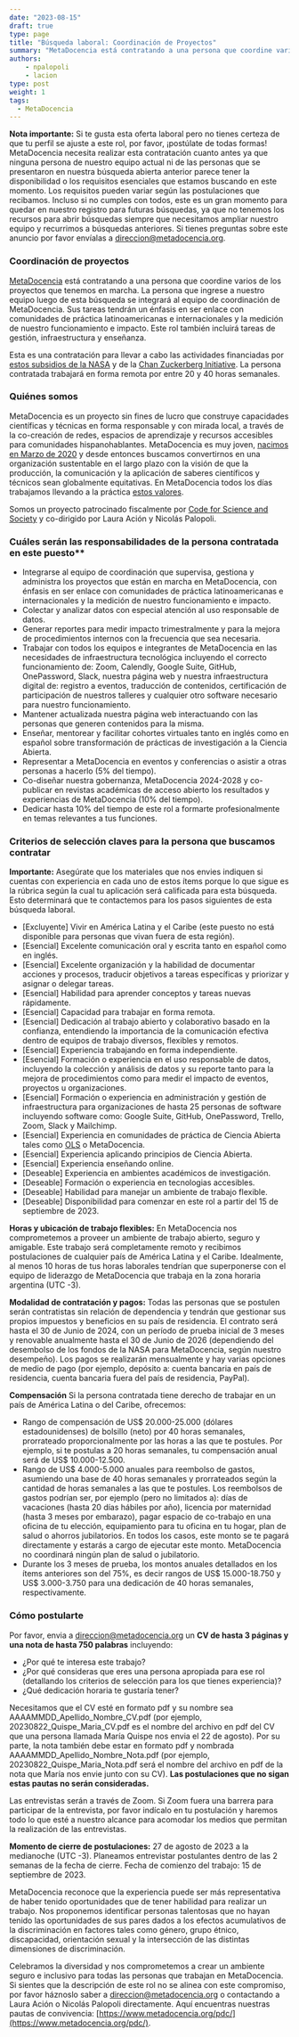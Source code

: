 ```yaml
---
date: "2023-08-15"
draft: true
type: page
title: "Búsqueda laboral: Coordinación de Proyectos"
summary: "MetaDocencia está contratando a una persona que coordine varios de los proyectos que tenemos en marcha."
authors: 
    - npalopoli
    - lacion
type: post
weight: 1
tags: 
  - MetaDocencia
---
```


**Nota importante:** Si te gusta esta oferta laboral pero no tienes certeza de que tu perfil se ajuste a este rol, por favor, ¡postúlate de todas formas! MetaDocencia necesita realizar esta contratación cuanto antes ya que ninguna persona de nuestro equipo actual ni de las personas que se presentaron en nuestra búsqueda abierta anterior parece tener la disponibilidad o los requisitos esenciales que estamos buscando en este momento. Los requisitos pueden variar según las postulaciones que recibamos. Incluso si no cumples con todos, este es un gran momento para quedar en nuestro registro para futuras búsquedas, ya que no tenemos los recursos para abrir búsquedas siempre que necesitamos ampliar nuestro equipo y recurrimos a búsquedas anteriores. Si tienes preguntas sobre este anuncio por favor envíalas a [direccion@metadocencia.org](mailto:direccion@metadocencia.org).

### Coordinación de proyectos
[MetaDocencia](https://www.metadocencia.org/) está contratando a una persona que coordine varios de los proyectos que tenemos en marcha. La persona que ingrese a nuestro equipo luego de esta búsqueda se integrará al equipo de coordinación de MetaDocencia. Sus tareas tendrán un énfasis en ser enlace con comunidades de práctica latinoamericanas e internacionales y la medición de nuestro funcionamiento e impacto. Este rol también incluirá tareas de gestión, infraestructura y enseñanza.

Esta es una contratación para llevar a cabo las actividades financiadas por [estos subsidios de la NASA](https://www.metadocencia.org/post/nasatops10puntos/) y de la [Chan Zuckerberg Initiative](https://www.metadocencia.org/post/infraestructura-nube/). La persona contratada trabajará en forma remota por entre 20 y 40 horas semanales.

### Quiénes somos
MetaDocencia es un proyecto sin fines de lucro que construye capacidades científicas y técnicas en forma responsable y con mirada local, a través de la co-creación de redes, espacios de aprendizaje y recursos accesibles para comunidades hispanohablantes. MetaDocencia es muy joven, [nacimos en Marzo de 2020](https://www.metadocencia.org/post/origenmd/) y desde entonces buscamos convertirnos en una organización sustentable en el largo plazo con la visión de que la producción, la comunicación y la aplicación de saberes científicos y técnicos sean globalmente equitativas. En MetaDocencia todos los días trabajamos llevando a la práctica [estos valores](https://www.metadocencia.org/authors/metadocencia/). 

Somos un proyecto patrocinado fiscalmente por [Code for Science and Society](https://codeforscience.org/) y co-dirigido por Laura Ación y Nicolás Palopoli.

### Cuáles serán las responsabilidades de la persona contratada en este puesto** 
- Integrarse al equipo de coordinación que supervisa, gestiona y administra los proyectos que están en marcha en MetaDocencia, con énfasis en ser enlace con comunidades de práctica latinoamericanas e internacionales y la medición de nuestro funcionamiento e impacto.
- Colectar y analizar datos con especial atención al uso responsable de datos.
- Generar reportes para medir impacto trimestralmente y para la mejora de procedimientos internos con la frecuencia que sea necesaria.
- Trabajar con todos los equipos e integrantes de MetaDocencia en las necesidades de infraestructura tecnológica incluyendo el correcto funcionamiento de: Zoom, Calendly, Google Suite, GitHub, OnePassword, Slack, nuestra página web y nuestra infraestructura digital de: registro a eventos, traducción de contenidos, certificación de participación de nuestros talleres y cualquier otro software necesario para nuestro funcionamiento.
- Mantener actualizada nuestra página web interactuando con las personas que generen contenidos para la misma.
- Enseñar, mentorear y facilitar cohortes virtuales tanto en inglés como en español sobre transformación de prácticas de investigación a la Ciencia Abierta.
- Representar a MetaDocencia en eventos y conferencias o asistir a otras personas a hacerlo (5% del tiempo).
- Co-diseñar nuestra gobernanza, MetaDocencia 2024-2028 y co-publicar en revistas académicas de acceso abierto los resultados y experiencias de MetaDocencia (10% del tiempo).
- Dedicar hasta 10% del tiempo de este rol a formarte profesionalmente en temas relevantes a tus funciones.

### Criterios de selección claves para la persona que buscamos contratar
**Importante:** Asegúrate que los materiales que nos envies indiquen si cuentas con experiencia en cada uno de estos ítems porque lo que sigue es la rúbrica según la cual tu aplicación será calificada para esta búsqueda. Esto determinará que te contactemos para los pasos siguientes de esta búsqueda laboral. 
- [Excluyente] Vivir en América Latina y el Caribe (este puesto no está disponible para personas que vivan fuera de esta región).
- [Esencial] Excelente comunicación oral y escrita tanto en español como en inglés.
- [Esencial] Excelente organización y la habilidad de documentar acciones y procesos, traducir objetivos a tareas específicas y priorizar y asignar o delegar tareas.
- [Esencial] Habilidad para aprender conceptos y tareas nuevas rápidamente.
- [Esencial] Capacidad para trabajar en forma remota.
- [Esencial] Dedicación al trabajo abierto y colaborativo basado en la confianza, entendiendo la importancia de la comunicación efectiva dentro de equipos de trabajo diversos, flexibles y remotos.
- [Esencial] Experiencia trabajando en forma independiente.
- [Esencial] Formación o experiencia en el uso responsable de datos, incluyendo la colección y análisis de datos y su reporte tanto para la mejora de procedimientos como para medir el impacto de eventos, proyectos u organizaciones.
- [Esencial] Formación o experiencia en administración y gestión de infraestructura para organizaciones de hasta 25 personas de software incluyendo software como: Google Suite, GitHub, OnePassword, Trello, Zoom, Slack y Mailchimp.
- [Esencial] Experiencia en comunidades de práctica de Ciencia Abierta tales como [OLS](https://openlifesci.org/) o MetaDocencia.
- [Esencial] Experiencia aplicando principios de Ciencia Abierta.
- [Esencial] Experiencia enseñando online.
- [Deseable] Experiencia en ambientes académicos de investigación.
- [Deseable] Formación o experiencia en tecnologias accesibles.
- [Deseable] Habilidad para manejar un ambiente de trabajo flexible.
- [Deseable] Disponibilidad para comenzar en este rol a partir del 15 de septiembre de 2023.

**Horas y ubicación de trabajo flexibles:** En MetaDocencia nos comprometemos a proveer un ambiente de trabajo abierto, seguro y amigable. Este trabajo será completamente remoto y recibimos postulaciones de cualquier país de América Latina y el Caribe. Idealmente, al menos 10 horas de tus horas laborales tendrían que superponerse con el equipo de liderazgo de MetaDocencia que trabaja en la zona horaria argentina (UTC -3). 

**Modalidad de contratación y pagos:** Todas las personas que se postulen serán contratistas sin relación de dependencia y tendrán que gestionar sus propios impuestos y beneficios en su país de residencia. El contrato será hasta el 30 de Junio de 2024, con un período de prueba inicial de 3 meses y renovable anualmente hasta el 30 de Junio de 2026 (dependiendo del desembolso de los fondos de la NASA para MetaDocencia, según nuestro desempeño). Los pagos se realizarán mensualmente y hay varias opciones de medio de pago (por ejemplo, depósito a: cuenta bancaria en país de residencia, cuenta bancaria fuera del país de residencia, PayPal).  

**Compensación**
Si la persona contratada tiene derecho de trabajar en un país de América Latina o del Caribe, ofrecemos:
- Rango de compensación de US$ 20.000-25.000 (dólares estadounidenses) de bolsillo (neto) por 40 horas semanales, prorrateado proporcionalmente por las horas a las que te postules. Por ejemplo, si te postulas a 20 horas semanales, tu compensación anual será de US$ 10.000-12.500.
- Rango de US$ 4.000-5.000 anuales para reembolso de gastos, asumiendo una base de 40 horas semanales y prorrateados según la cantidad de horas semanales a las que te postules. Los reembolsos de gastos podrían ser, por ejemplo (pero no limitados a): días de vacaciones (hasta 20 días hábiles por año), licencia por maternidad (hasta 3 meses por embarazo), pagar espacio de co-trabajo en una oficina de tu elección, equipamiento para tu oficina en tu hogar, plan de salud o ahorros jubilatorios. En todos los casos, este monto se te pagará directamente y estarás a cargo de ejecutar este monto. MetaDocencia no coordinará ningún plan de salud o jubilatorio.
- Durante los 3 meses de prueba, los montos anuales detallados en los ítems anteriores son del 75%, es decir rangos de US$ 15.000-18.750 y US$ 3.000-3.750 para una dedicación de 40 horas semanales, respectivamente.

### Cómo postularte
Por favor, envia a [direccion@metadocencia.org](mailto:direccion@metadocencia.org) un **CV de hasta 3 páginas y una nota de hasta 750 palabras** incluyendo:
- ¿Por qué te interesa este trabajo?
- ¿Por qué consideras que eres una persona apropiada para ese rol (detallando los criterios de selección para los que tienes experiencia)?
- ¿Qué dedicación horaria te gustaría tener?

Necesitamos que el CV esté en formato pdf y su nombre sea AAAAMMDD_Apellido_Nombre_CV.pdf (por ejemplo, 20230822_Quispe_Maria_CV.pdf es el nombre del archivo en pdf del CV que una persona llamada María Quispe nos envia el 22 de agosto). Por su parte, la nota también debe estar en formato pdf y nombrada AAAAMMDD_Apellido_Nombre_Nota.pdf (por ejemplo, 20230822_Quispe_Maria_Nota.pdf será el nombre del archivo en pdf de la nota que María nos envie junto con su CV). **Las postulaciones que no sigan estas pautas no serán consideradas.**

Las entrevistas serán a través de Zoom. Si Zoom fuera una barrera para participar de la entrevista, por favor indícalo en tu postulación y haremos todo lo que esté a nuestro alcance para acomodar los medios que permitan la realización de las entrevistas.

**Momento de cierre de postulaciones:** 27 de agosto de 2023 a la medianoche (UTC -3).
Planeamos entrevistar postulantes dentro de las 2 semanas de la fecha de cierre.
Fecha de comienzo del trabajo: 15 de septiembre de 2023. 

MetaDocencia reconoce que la experiencia puede ser más representativa de haber tenido oportunidades que de tener habilidad para realizar un trabajo. Nos proponemos identificar personas talentosas que no hayan tenido las oportunidades de sus pares dados a los efectos acumulativos de la discriminación en factores tales como género, grupo étnico, discapacidad, orientación sexual y la intersección de las distintas dimensiones de discriminación.

Celebramos la diversidad y nos comprometemos a crear un ambiente seguro e inclusivo para todas las personas que trabajan en MetaDocencia. Si sientes que la descripción de este rol no se alinea con este compromiso, por favor háznoslo saber a [direccion@metadocencia.org](mailto:direccion@metadocencia.org) o contactando a Laura Ación o Nicolás Palopoli directamente. Aquí encuentras nuestras pautas de convivencia: [https://www.metadocencia.org/pdc/](https://www.metadocencia.org/pdc/).
